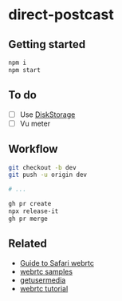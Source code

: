 # direct-postcast

## Getting started

```sh
npm i
npm start
```

## To do

- [ ] Use [DiskStorage](https://recordrtc.org/global.html#DiskStorage)
- [ ] Vu meter

## Workflow

```sh
git checkout -b dev
git push -u origin dev

# ...

gh pr create
npx release-it
gh pr merge

```

## Related

- [Guide to Safari webrtc](https://webrtchacks.com/guide-to-safari-webrtc/)
- [webrtc samples](https://webrtc.github.io/samples/)
- [getusermedia](https://github.com/webrtc/samples/blob/gh-pages/src/content/getusermedia/audio/js/main.js)
- [webrtc tutorial](https://codelabs.developers.google.com/codelabs/webrtc-web/#2)
